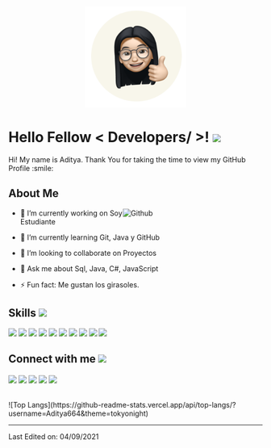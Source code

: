 <p align="center">
    <img width="200" src="https://github.com/Kathryn-Jie/Kathryn-Jie/blob/main/kathryn.png">
</p>

<h1> Hello Fellow < Developers/ >! <img src = "https://raw.githubusercontent.com/MartinHeinz/MartinHeinz/master/wave.gif" width = 30px> </h1>
<p align='center'>
</p>


<div size='20px'> Hi! My name is Aditya. Thank You for taking the time to view my GitHub Profile :smile: 
</div>

<h2> About Me </h2>

<img width="55%" align="right" alt="Github" src="https://raw.githubusercontent.com/onimur/.github/master/.resources/git-header.svg" />

- 🔭 I’m currently working on  Soy Estudiante
  
- 🌱 I’m currently learning Git, Java y GitHub
  
- 👯 I’m looking to collaborate on Proyectos
  
- 💬 Ask me about Sql, Java, C#, JavaScript
  
- ⚡ Fun fact: Me gustan los girasoles.

<h2> Skills <img src = "https://media2.giphy.com/media/QssGEmpkyEOhBCb7e1/giphy.gif?cid=ecf05e47a0n3gi1bfqntqmob8g9aid1oyj2wr3ds3mg700bl&rid=giphy.gif" width = 20px> </h2>
<span>
    <img width ='32px' src ='https://raw.githubusercontent.com/rahulbanerjee26/githubAboutMeGenerator/main/icons/reactjs.svg'>
</span>
<span>
    <img width ='32px' src ='https://raw.githubusercontent.com/rahulbanerjee26/githubAboutMeGenerator/main/icons/javascript.svg'>
</span>
<span>
    <img width ='32px' src ='https://raw.githubusercontent.com/rahulbanerjee26/githubAboutMeGenerator/main/icons/c.svg'> 
</span>
<span>
    <img width ='32px' src ='https://raw.githubusercontent.com/rahulbanerjee26/githubAboutMeGenerator/main/icons/cpp.svg'> 
</span>
<span>
    <img width ='32px' src ='https://raw.githubusercontent.com/rahulbanerjee26/githubAboutMeGenerator/main/icons/sqlite.svg'>
</span>
<span>
    <img width ='32px' src ='https://raw.githubusercontent.com/rahulbanerjee26/githubAboutMeGenerator/main/icons/pytorch.svg'> 
</span>
<span>
    <img width ='32px' src ='https://raw.githubusercontent.com/rahulbanerjee26/githubAboutMeGenerator/main/icons/css.svg'> 
</span>
<span>
    <img width ='32px' src ='https://raw.githubusercontent.com/rahulbanerjee26/githubAboutMeGenerator/main/icons/html.svg'> 
</span>
<span>
    <img width ='32px' src ='https://raw.githubusercontent.com/rahulbanerjee26/githubAboutMeGenerator/main/icons/android.svg'> 
</span>
<span>
    <img width ='32px' src ='https://raw.githubusercontent.com/rahulbanerjee26/githubAboutMeGenerator/main/icons/csharp.svg'> 
</span>




<h2> Connect with me <img src='https://raw.githubusercontent.com/ShahriarShafin/ShahriarShafin/main/Assets/handshake.gif' width="100px"> </h2>
<a href = 'https://www.linkedin.com/in/aditya-deshmukh-561a371a8'> <img width = '32px' align= 'center' src="https://raw.githubusercontent.com/rahulbanerjee26/githubAboutMeGenerator/main/icons/linked-in-alt.svg"/></a> 
<a href = 'https://www.twitter.com/NoobCoder07'> <img width = '32px' align= 'center' src="https://raw.githubusercontent.com/rahulbanerjee26/githubAboutMeGenerator/main/icons/twitter.svg"/></a> 
<a href = 'https://medium.com/@adityadeshmukh7350'> <img width = '32px' align= 'center' src="https://raw.githubusercontent.com/rahulbanerjee26/githubAboutMeGenerator/main/icons/medium.svg"/></a> 
<a href = 'http://aditya664.me/'> <img width = '32px' align= 'center' src="https://raw.githubusercontent.com/rahulbanerjee26/githubAboutMeGenerator/main/icons/portfolio.png"/></a> 
<a href = 'https://www.github.com/Aditya664'> <img width = '32px' align= 'center' src="https://raw.githubusercontent.com/rahulbanerjee26/githubAboutMeGenerator/main/icons/github.svg"/></a>
  
<br>
<br>
<br>
![Top Langs](https://github-readme-stats.vercel.app/api/top-langs/?username=Aditya664&theme=tokyonight)



<br>


-----

Last Edited on: 04/09/2021